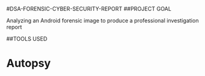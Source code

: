 #DSA-FORENSIC-CYBER-SECURITY-REPORT
##PROJECT GOAL

Analyzing an Android forensic image to produce a professional investigation report

##TOOLS USED 

# Autopsy
